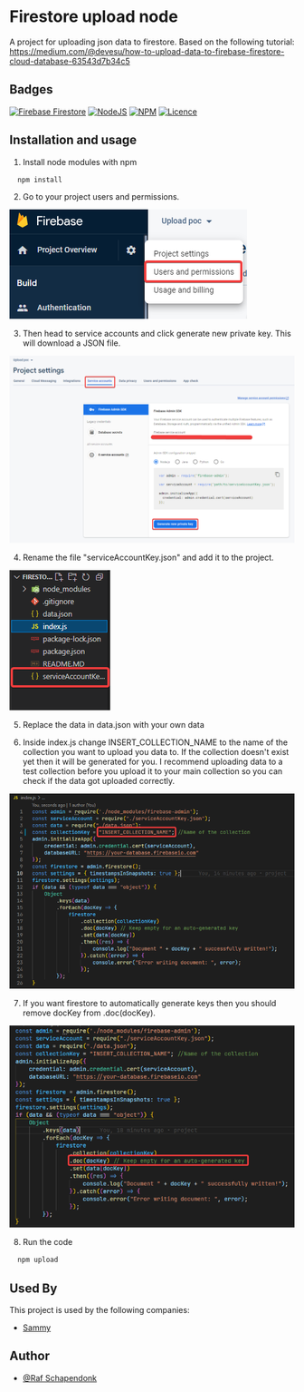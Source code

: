 # Firestore upload node

A project for uploading json data to firestore.
Based on the following tutorial:
https://medium.com/@devesu/how-to-upload-data-to-firebase-firestore-cloud-database-63543d7b34c5

## Badges

[![Firebase Firestore](https://img.shields.io/badge/firebase-ffca28?style=for-the-badge&logo=firebase&logoColor=black)](https://firebase.google.com/?gclid=CjwKCAiA1JGRBhBSEiwAxXblwQQTXMQ2wD_Qncz3qD9TeST5tVHXcZPXTCa3X22a3T8DmeQ4H2EYExoChC0QAvD_BwE&gclsrc=aw.ds)
[![NodeJS](https://img.shields.io/badge/node.js-6DA55F?style=for-the-badge&logo=node.js&logoColor=white)](https://nodejs.org/en/)
[![NPM](https://img.shields.io/badge/npm-CB3837?style=for-the-badge&logo=npm&logoColor=white)](https://www.npmjs.com)
[![Licence](https://img.shields.io/github/license/Ileriayo/markdown-badges?style=for-the-badge)](./LICENSE)

## Installation and usage

1. Install node modules with npm

```bash
  npm install
```

2. Go to your project users and permissions.

![Users and permissions](./img/usersAndPermissions.png)

3. Then head to service accounts and click generate new private key. This will download a JSON file.

![Generate key](./img/generateKey.png)

4. Rename the file "serviceAccountKey.json" and add it to the project.

![Rename JSON](./img/keyJSON.png)

5. Replace the data in data.json with your own data

6. Inside index.js change INSERT_COLLECTION_NAME to the name of the collection you want to upload you data to. If the collection doesn't exist yet then it will be generated for you. I recommend uploading data to a test collection before you upload it to your main collection so you can check if the data got uploaded correctly.

![Collection name](./img/insertCollectionName.png)

7. If you want firestore to automatically generate keys then you should remove docKey from .doc(docKey).

![DocKey](./img/docKey.png)

8. Run the code

```bash
  npm upload
```

## Used By

This project is used by the following companies:

- [Sammy](https://www.sammy.nl)

## Author

- [@Raf Schapendonk](https://git.fhict.nl/I447972)
